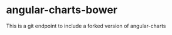 angular-charts-bower
====================

This is a git endpoint to include a forked version of angular-charts
